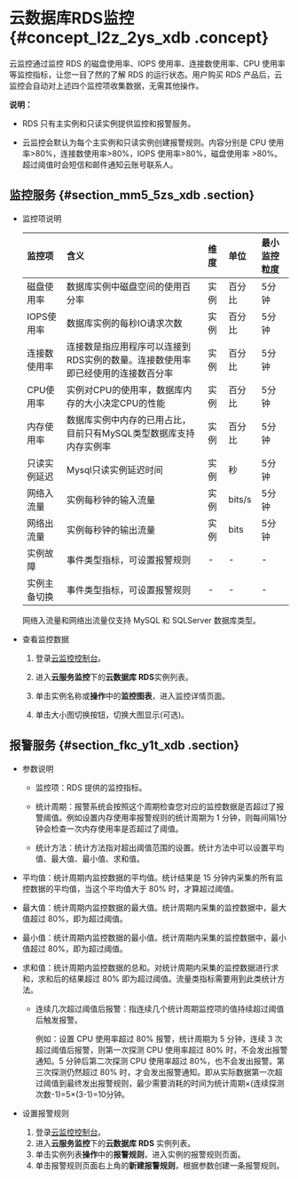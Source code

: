 # 云数据库RDS监控 {#concept_l2z_2ys_xdb .concept}

云监控通过监控 RDS 的磁盘使用率、IOPS 使用率、连接数使用率、CPU 使用率等监控指标，让您一目了然的了解 RDS 的运行状态。用户购买 RDS 产品后，云监控会自动对上述四个监控项收集数据，无需其他操作。

**说明：** 

-   RDS 只有主实例和只读实例提供监控和报警服务。

-   云监控会默认为每个主实例和只读实例创建报警规则。内容分别是 CPU 使用率\>80%，连接数使用率\>80%，IOPS 使用率\>80%，磁盘使用率 \>80%。超过阈值时会短信和邮件通知云账号联系人。


## 监控服务 {#section_mm5_5zs_xdb .section}

-   监控项说明

    |监控项|含义|维度|单位|最小监控粒度|
    |:--|:-|:-|:-|:-----|
    |磁盘使用率|数据库实例中磁盘空间的使用百分率|实例|百分比|5分钟|
    |IOPS使用率|数据库实例的每秒IO请求次数|实例|百分比|5分钟|
    |连接数使用率|连接数是指应用程序可以连接到RDS实例的数量。连接数使用率即已经使用的连接数百分率|实例|百分比|5分钟|
    |CPU使用率|实例对CPU的使用率，数据库内存的大小决定CPU的性能|实例|百分比|5分钟|
    |内存使用率|数据库实例中内存的已用占比，目前只有MySQL类型数据库支持内存实例率|实例|百分比|5分钟|
    |只读实例延迟|Mysql只读实例延迟时间|实例|秒|5分钟|
    |网络入流量|实例每秒钟的输入流量|实例|bits/s|5分钟|
    |网络出流量|实例每秒钟的输出流量|实例|bits|5分钟|
    |实例故障|事件类型指标，可设置报警规则|-|-|-|
    |实例主备切换|事件类型指标，可设置报警规则|-|-|-|

    网络入流量和网络出流量仅支持 MySQL 和 SQLServer 数据库类型。

-   查看监控数据
    1.  登录[云监控控制台](http://cms.console.aliyun.com/#/groups/)。
    2.  进入**云服务监控**下的**云数据库 RDS**实例列表。
    3.  单击实例名称或**操作**中的**监控图表**，进入监控详情页面。

    4.  单击大小图切换按钮，切换大图显示\(可选\)。

## 报警服务 {#section_fkc_y1t_xdb .section}

-   参数说明
    -   监控项：RDS 提供的监控指标。

    -   统计周期：报警系统会按照这个周期检查您对应的监控数据是否超过了报警阈值。例如设置内存使用率报警规则的统计周期为 1 分钟，则每间隔1分钟会检查一次内存使用率是否超过了阈值。

    -   统计方法：统计方法指对超出阈值范围的设置。统计方法中可以设置平均值、最大值、最小值、求和值。

-   平均值：统计周期内监控数据的平均值。统计结果是 15 分钟内采集的所有监控数据的平均值，当这个平均值大于 80% 时，才算超过阈值。
-   最大值：统计周期内监控数据的最大值。统计周期内采集的监控数据中，最大值超过 80%，即为超过阈值。
-   最小值：统计周期内监控数据的最小值。统计周期内采集的监控数据中，最小值超过 80%，即为超过阈值。
-   求和值：统计周期内监控数据的总和。对统计周期内采集的监控数据进行求和，求和后的结果超过 80% 即为超过阈值。流量类指标需要用到此类统计方法。
    -   连续几次超过阈值后报警：指连续几个统计周期监控项的值持续超过阈值后触发报警。

        例如：设置 CPU 使用率超过 80% 报警，统计周期为 5 分钟，连续 3 次超过阈值后报警，则第一次探测 CPU 使用率超过 80% 时，不会发出报警通知。5 分钟后第二次探测 CPU 使用率超过 80%，也不会发出报警。第三次探测仍然超过 80% 时，才会发出报警通知。即从实际数据第一次超过阈值到最终发出报警规则，最少需要消耗的时间为统计周期×\(连续探测次数-1\)=5×\(3-1\)=10分钟。


-   设置报警规则
    1.  登录[云监控控制台](http://cms.console.aliyun.com/#/groups/)。
    2.  进入**云服务监控**下的**云数据库 RDS** 实例列表。
    3.  单击实例列表**操作**中的**报警规则**，进入实例的报警规则页面。
    4.  单击报警规则页面右上角的**新建报警规则**，根据参数创建一条报警规则。

